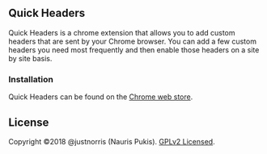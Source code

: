 ## Quick Headers
Quick Headers is a chrome extension that allows you to add custom headers that are sent by your Chrome browser. You can add a few custom headers you need most frequently and then enable those headers on a site by site basis.


### Installation

Quick Headers can be found on the [Chrome web store](https://chrome.google.com/webstore/search/quick-headers).

## License

Copyright ©2018 @justnorris (Nauris Pukis). [GPLv2 Licensed](https://www.gnu.org/licenses/gpl-2.0.en.html).
